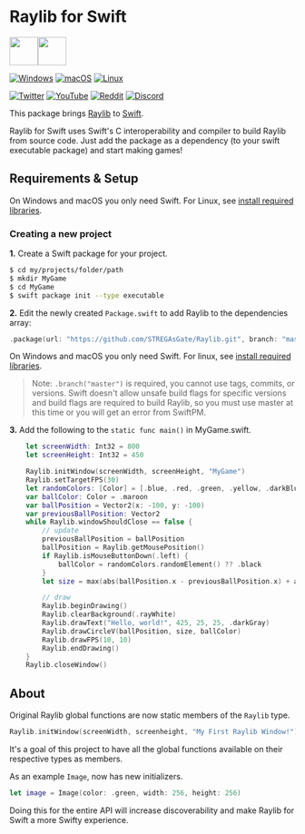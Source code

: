 # Raylib for Swift
<a href="https://swift.org"><img style="vertical-align:middle" src=https://aws1.discourse-cdn.com/swift/original/1X/0a90dde98a223f5841eeca49d89dc9f57592e8d6.png width="50"></a><a href="https://www.raylib.com"><img style="vertical-align:middle" src=https://www.raylib.com/common/img/raylib_logo.png width="50"></a>

[![Windows](https://github.com/STREGAsGate/Raylib/actions/workflows/Windows.yml/badge.svg)](https://github.com/STREGAsGate/Raylib/actions/workflows/Windows.yml) [![macOS](https://github.com/STREGAsGate/Raylib/actions/workflows/macOS.yml/badge.svg)](https://github.com/STREGAsGate/Raylib/actions/workflows/macOS.yml) [![Linux](https://github.com/STREGAsGate/Raylib/actions/workflows/Linux.yml/badge.svg)](https://github.com/STREGAsGate/Raylib/actions/workflows/Linux.yml) 

[![Twitter](https://img.shields.io/twitter/follow/stregasgate?style=social)](https://twitter.com/stregasgate)
[![YouTube](https://img.shields.io/youtube/channel/subscribers/UCBXFkK2B4w9856wBJfCGufg?label=Subscribe&style=social)](https://youtube.com/stregasgate)
[![Reddit](https://img.shields.io/reddit/subreddit-subscribers/stregasgate?style=social)](https://www.reddit.com/r/stregasgate/)
[![Discord](https://img.shields.io/discord/641809158051725322?label=Hang%20Out&logo=Discord&style=social)](https://discord.gg/5JdRJhD)

This package brings [Raylib](https://www.raylib.com/) to [Swift](https://www.swift.org/).

Raylib for Swift uses Swift's C interoperability and compiler to build Raylib from source code. Just add the package as a dependency (to your swift executable package) and start making games!

## Requirements & Setup

On Windows and macOS you only need Swift. For Linux, see [install required libraries](https://github.com/raysan5/raylib/wiki/Working-on-GNU-Linux#install-required-libraries).

### Creating a new project

**1.** Create a Swift package for your project.

```Bash
$ cd my/projects/folder/path
$ mkdir MyGame
$ cd MyGame
$ swift package init --type executable
```

**2.** Edit the newly created `Package.swift` to add Raylib to the dependencies array:

```swift
.package(url: "https://github.com/STREGAsGate/Raylib.git", branch: "master")
```

On Windows and macOS you only need Swift. For linux, see [install required libraries](https://github.com/raysan5/raylib/wiki/Working-on-GNU-Linux#install-required-libraries).

  > Note: `.branch("master")` is required, you cannot use tags, commits, or versions. Swift doesn't allow unsafe build flags for specific versions and build flags are required to build Raylib, so you must use master at this time or you will get an error from SwiftPM.

**3.** Add the following to the `static func main()` in MyGame.swift.

```Swift
    let screenWidth: Int32 = 800
    let screenHeight: Int32 = 450

    Raylib.initWindow(screenWidth, screenHeight, "MyGame")
    Raylib.setTargetFPS(30)
    let randomColors: [Color] = [.blue, .red, .green, .yellow, .darkBlue, .maroon, .magenta]
    var ballColor: Color = .maroon
    var ballPosition = Vector2(x: -100, y: -100)
    var previousBallPosition: Vector2
    while Raylib.windowShouldClose == false {
        // update
        previousBallPosition = ballPosition
        ballPosition = Raylib.getMousePosition()
        if Raylib.isMouseButtonDown(.left) {
            ballColor = randomColors.randomElement() ?? .black
        }
        let size = max(abs(ballPosition.x - previousBallPosition.x) + abs(ballPosition.y - previousBallPosition.y), 10)

        // draw
        Raylib.beginDrawing()
        Raylib.clearBackground(.rayWhite)
        Raylib.drawText("Hello, world!", 425, 25, 25, .darkGray)
        Raylib.drawCircleV(ballPosition, size, ballColor)
        Raylib.drawFPS(10, 10)
        Raylib.endDrawing()
    }
    Raylib.closeWindow()
```

## About

Original Raylib global functions are now static members of the `Raylib` type.

```swift
Raylib.initWindow(screenWidth, screenheight, "My First Raylib Window!")
```

It's a goal of this project to have all the global functions available on their respective types as members.

As an example `Image`, now has new initializers.
```swift
let image = Image(color: .green, width: 256, height: 256)
```
Doing this for the entire API will increase discoverability and make Raylib for Swift a more Swifty experience.
